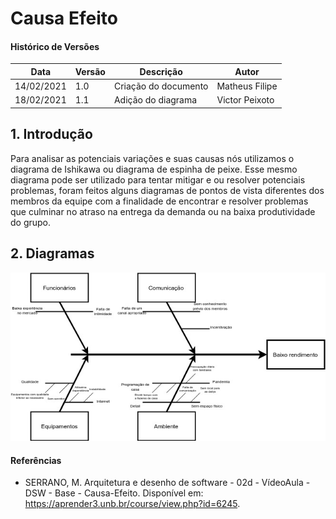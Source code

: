 # Causa Efeito

#### Histórico de Versões

| Data | Versão | Descrição | Autor |
|------|--------|-----------|-------|
| 14/02/2021 | 1.0 | Criação do documento | Matheus Filipe |
| 18/02/2021 | 1.1 | Adição do diagrama | Victor Peixoto |

##  1. Introdução

Para analisar as potenciais variações e suas causas nós utilizamos o diagrama de Ishikawa ou diagrama de espinha de peixe. Esse mesmo diagrama pode ser utilizado para tentar mitigar e ou resolver potenciais problemas, foram feitos alguns diagramas de pontos de vista diferentes dos membros da equipe com a finalidade de encontrar e resolver problemas que culminar no atraso na entrega da demanda ou na baixa produtividade do grupo.

## 2. Diagramas

![CEVictor](./causa-efeito/causa-efeito-victor.jpg)

#### Referências

* SERRANO, M. Arquitetura e desenho de software - 02d - VídeoAula - DSW - Base - Causa-Efeito. Disponível em: https://aprender3.unb.br/course/view.php?id=6245.  
